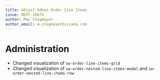 ```yaml
---
title: Adjust Admin Order Line Items
issue: NEXT-16674
author: Max Stegmeyer
author_email: m.stegmeyer@cicada.com
---
```

# Administration
* Changed visualization of `sw-order-line-items-grid`
* Changed visualization of `sw-order-nested-line-items-modal` and `sw-order-nested-line-items-row`
